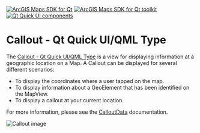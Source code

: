 [![ArcGIS Maps SDK for Qt](https://img.shields.io/badge/ArcGIS%20Maps%20SDK%20for%20Qt-0b5394)](https://developers.arcgis.com/qt/) [![ArcGIS Maps SDK for Qt toolkit](https://img.shields.io/badge/ArcGIS%20Maps%20SDK%20for%20Qt%20toolkit-ea4d13)](https://github.com/Esri/arcgis-maps-sdk-toolkit-qt) [![Qt Quick UI components](https://img.shields.io/badge/Qt%20Qt%20Quick%20UI%20components-ea4d13)](../../toolkitcpp/)

# Callout - Qt Quick UI/QML Type

The [Callout - Qt Quick UI/QML Type](https://developers.arcgis.com/qt/toolkit/api-reference/qml-callout.html) is a view for displaying information at a geographic location on a Map. A Callout can be displayed for several different scenarios:

- To display the coordinates where a user tapped on the map.
- To display information about a GeoElement that has been identified on the MapView.
- To display a callout at your current location.

For more information, please see the [CalloutData](https://developers.arcgis.com/qt/toolkit/api-reference/qml-callout.html#calloutData-prop) documentation.

![Callout image](https://developers.arcgis.com/qt/toolkit/api-reference/images/callout.png)